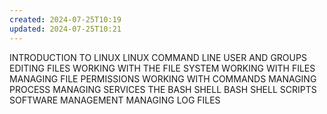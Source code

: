 ```yaml
---
created: 2024-07-25T10:19
updated: 2024-07-25T10:21
---
```

INTRODUCTION TO LINUX
LINUX COMMAND LINE
USER AND GROUPS
EDITING FILES
WORKING WITH THE FILE SYSTEM
WORKING WITH FILES
MANAGING FILE PERMISSIONS
WORKING WITH COMMANDS
MANAGING PROCESS
MANAGING SERVICES
THE BASH SHELL
BASH SHELL SCRIPTS
SOFTWARE MANAGEMENT
MANAGING LOG FILES